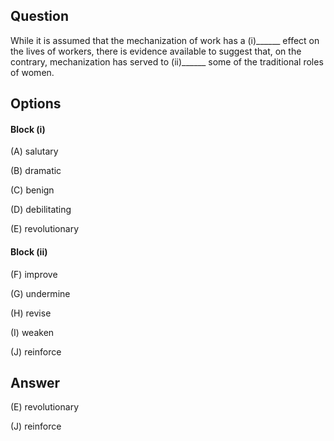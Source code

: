 ## Question

While it is assumed that the mechanization of work has a (i)______ effect on the lives of workers, there is evidence available to suggest that, on the contrary, mechanization has served to (ii)______ some of the traditional roles of women.

## Options

#### Block (i)

(A) salutary

(B) dramatic

(C) benign

(D) debilitating

(E) revolutionary

#### Block (ii)

(F) improve

(G) undermine

(H) revise

(I) weaken

(J) reinforce

## Answer

(E) revolutionary

(J) reinforce
